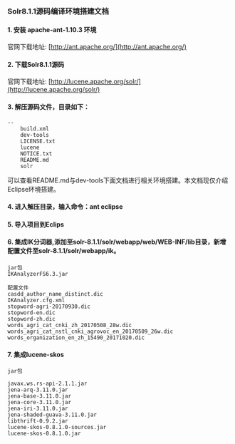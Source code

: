 ### Solr8.1.1源码编译环境搭建文档


#### 1. 安装 apache-ant-1.10.3 环境

官网下载地址: [http://ant.apache.org/](http://ant.apache.org/)

#### 2. 下载Solr8.1.1源码

官网下载地址: [http://lucene.apache.org/solr/](http://lucene.apache.org/solr/)

#### 3. 解压源码文件，目录如下：

```
--
	build.xml		
	dev-tools
	LICENSE.txt
	lucene
	NOTICE.txt
	README.md
	solr
```
可以查看README.md与dev-tools下面文档进行相关环境搭建。本文档现仅介绍Eclipse环境搭建。

#### 4. 进入解压目录，输入命令：ant eclipse

#### 5. 导入项目到Eclips

#### 6. 集成IK分词器,添加至solr-8.1.1/solr/webapp/web/WEB-INF/lib目录，新增配置文件至solr-8.1.1/solr/webapp/ik。

```
jar包
IKAnalyzerFS6.3.jar

配置文件
casdd_author_name_distinct.dic
IKAnalyzer.cfg.xml
stopword-agri-20170930.dic
stopword-en.dic
stopword-zh.dic
words_agri_cat_cnki_zh_20170508_28w.dic
words_agri_cat_nstl_cnki_agrovoc_en_20170509_26w.dic
words_organization_en_zh_15490_20171020.dic

```

#### 7. 集成lucene-skos

```
jar包

javax.ws.rs-api-2.1.1.jar
jena-arq-3.11.0.jar
jena-base-3.11.0.jar
jena-core-3.11.0.jar
jena-iri-3.11.0.jar
jena-shaded-guava-3.11.0.jar
libthrift-0.9.2.jar
lucene-skos-0.8.1.0-sources.jar
lucene-skos-0.8.1.0.jar
```

